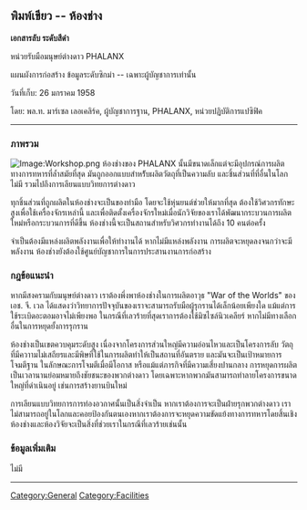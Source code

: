 ## พิมพ์เขียว -- ห้องช่าง

**เอกสารลับ ระดับสีดำ**

หน่วยรับมือมนุษย์ต่างดาว PHALANX

แผนผังการก่อสร้าง ข้อมูลระดับซิกม่า -- เฉพาะผู้บัญชาการเท่านั้น

วันที่เก็บ: 26 มกราคม 1958

โดย: พล.ท. มาร์เซล เลอเคลิร์ค, ผู้บัญชาการฐาน, PHALANX, หน่วยปฏิบัติการแปซิฟิค

------------------------------------------------------------------------

### ภาพรวม

![Image:Workshop.png](Workshop.png "Image:Workshop.png") ห้องช่างของ
PHALANX นั้นมีขนาดเล็กแต่จะมีอุปกรณ์การผลิตทางการทหารที่ล้ำสมัยที่สุด
มันถูกออกแบบสำหร้ับผลิตวัตถุที่เป็นความลับ และชิ้นส่วนที่ที่อื่นในโลกไม่มี
รวมไปถึงการเลียนแบบวิทยการต่างดาว

ทุกชิ้นส่วนที่ถูกผลิตในห้องช่างจะเป็นของทำมือ โดยจะใช้หุ่นยนต์ช่วยให้มากที่สุด
ต้องใช้วิศวกรทักษะสูงเพื่อใช้เครื่องจักรเหล่านี้
และเพื่อติดตั้งเครื่องจักรใหม่เมื่อนักวิจัยของเราได้พัฒนากระบวนการผลิตใหม่หรือกระบวนการที่ดีขึ้น
ห้องช่างนี้จะเป็นสถานสำหรับวิศวกรทำงานได้ถึง 10 คนต่อครั้ง

จำเป็นต้องมีแหล่งผลิตพลังงานเพื่อให้ทำงานได้ หากไม่มีแหล่งพลังงาน
การผลิตจะหยุดลงจนกว่าจะมีพลังงาน
ห้องช่างยังต้องใช้ศูนย์บัญชาการในการประสานงานการก่อสร้าง

### กฎข้อแนะนำ

หากมีสงครามกับมนุษย์ต่างดาว เราต้องพึ่งพาห้องช่างในการผลิตอาวุธ "War of the Worlds"
ของ เอช. จี. เวล
ได้แสดงว่าวิทยาการปัจจุบันของเราจะสามารถรับมือผู้รุกรานได้เล็กน้อยเพียงใด
แม้แต่การใช้ระเบิดอะตอมอาจไม่เพียงพอ ในกรณีที่เลวร้ายที่สุดเราการต้องใช้มิซไซล์นิวเคลียร์
หากไม่มีทางเลือกอื่นในการหยุดยั้งการรุกราน

ห้องช่างเป็นเขตควบคุมระดับสูง เนื่องจากโครงการส่วนใหญ่มีความอ่อนไหวและเป็นโครงการลับ
วัตถุที่มีควาามไม่เสถียรและมีพิษที่ใช้ในการผลิตทำให้เป็นสถานที่อันตราย
และมันจะเป็นเป้าหมายการโจมตีฐาน ในลักษณะการโจมตีเมื่อมีโอกาส
หรือแม้แต่ภารกิจที่มีความเสี่ยงปานกลาง
การหยุดการผลิตเป็นเวลานานย่อมหมายถึงชัยชนะของพวกต่างดาว
โดยเฉพาะหากพวกมันสามารถทำลายโครงการขนาดใหญ่ที่ดำเนินอยู่ เช่นการสร้างยานบินใหม่

การเลียนแบบวิทยการการท่องอวกาศนั้นเป็นสิ่งจำเป็น หากเราต้องการจะเป็นฝ่ายรุกพวกต่างดาว
เราไม่สามารถอยู่ในโลกและคอยป้องกันตนเองหากเราต้องการจะหยุดความขัดแย้งทางการทหารโดยสิ้นเชิง
ห้องช่างและห้องวิจัยจะเป็นสิ่งที่ช่วยเราในกรณีที่เลวร้ายเช่นนั้น

### ข้อมูลเพิ่มเติม

ไม่มี

------------------------------------------------------------------------

[Category:General](Category:General "wikilink")
[Category:Facilities](Category:Facilities "wikilink")